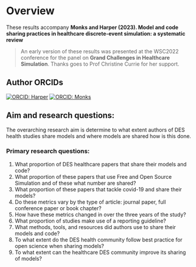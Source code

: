 # Overview

These results accompany **Monks and Harper (2023). Model and code sharing practices in healthcare discrete-event simulation: a systematic review**

> An early version of these results was presented at the WSC2022 conference for the panel on **Grand Challenges in Healthcare Simulation**.  Thanks goes to Prof Christine Currie for her support.

## Author ORCIDs

[![ORCID: Harper](https://img.shields.io/badge/ORCID-0000--0001--5274--5037-brightgreen)](https://orcid.org/0000-0001-5274-5037)
[![ORCID: Monks](https://img.shields.io/badge/ORCID-0000--0003--2631--4481-brightgreen)](https://orcid.org/0000-0003-2631-4481)

## Aim and research questions:

The overarching research aim is determine to what extent authors of DES health studies share models and where models are shared how is this done.

### Primary research questions:

1. What proportion of DES healthcare papers that share their models and code?
2. What proportion of these papers that use Free and Open Source Simulation and of these what number are shared?
3. What proportion of these papers that tackle covid-19 and share their models?
3. Do these metrics vary by the type of article: journal paper, full conference paper or book chapter?
4. How have these metrics changed in over the three years of the study?
5. What proportion of studies make use of a reporting guideline?
6. What methods, tools, and resources did authors use to share their models and code?
7. To what extent do the DES health community follow best practice for open science when sharing models?
8. To what extent can the healthcare DES community improve its sharing of models?
